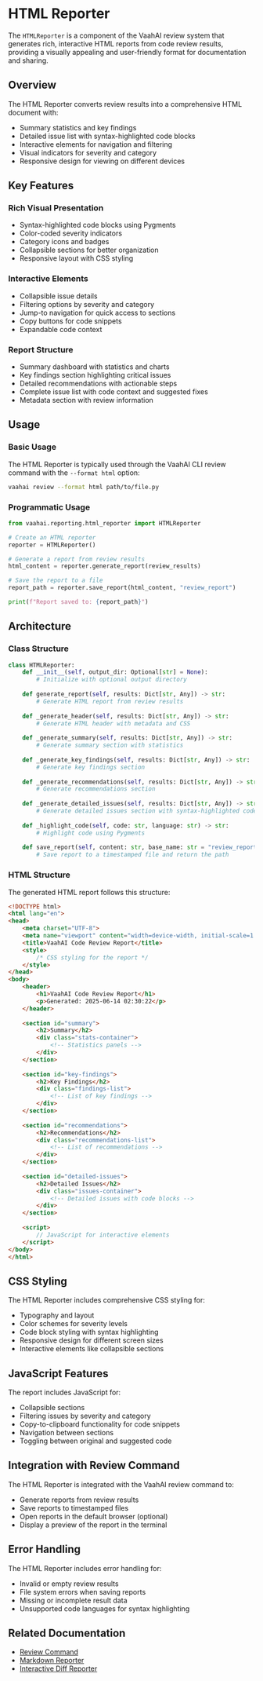 # HTML Reporter

The `HTMLReporter` is a component of the VaahAI review system that generates rich, interactive HTML reports from code review results, providing a visually appealing and user-friendly format for documentation and sharing.

## Overview

The HTML Reporter converts review results into a comprehensive HTML document with:
- Summary statistics and key findings
- Detailed issue list with syntax-highlighted code blocks
- Interactive elements for navigation and filtering
- Visual indicators for severity and category
- Responsive design for viewing on different devices

## Key Features

### Rich Visual Presentation

- Syntax-highlighted code blocks using Pygments
- Color-coded severity indicators
- Category icons and badges
- Collapsible sections for better organization
- Responsive layout with CSS styling

### Interactive Elements

- Collapsible issue details
- Filtering options by severity and category
- Jump-to navigation for quick access to sections
- Copy buttons for code snippets
- Expandable code context

### Report Structure

- Summary dashboard with statistics and charts
- Key findings section highlighting critical issues
- Detailed recommendations with actionable steps
- Complete issue list with code context and suggested fixes
- Metadata section with review information

## Usage

### Basic Usage

The HTML Reporter is typically used through the VaahAI CLI review command with the `--format html` option:

```bash
vaahai review --format html path/to/file.py
```

### Programmatic Usage

```python
from vaahai.reporting.html_reporter import HTMLReporter

# Create an HTML reporter
reporter = HTMLReporter()

# Generate a report from review results
html_content = reporter.generate_report(review_results)

# Save the report to a file
report_path = reporter.save_report(html_content, "review_report")

print(f"Report saved to: {report_path}")
```

## Architecture

### Class Structure

```python
class HTMLReporter:
    def __init__(self, output_dir: Optional[str] = None):
        # Initialize with optional output directory
        
    def generate_report(self, results: Dict[str, Any]) -> str:
        # Generate HTML report from review results
        
    def _generate_header(self, results: Dict[str, Any]) -> str:
        # Generate HTML header with metadata and CSS
        
    def _generate_summary(self, results: Dict[str, Any]) -> str:
        # Generate summary section with statistics
        
    def _generate_key_findings(self, results: Dict[str, Any]) -> str:
        # Generate key findings section
        
    def _generate_recommendations(self, results: Dict[str, Any]) -> str:
        # Generate recommendations section
        
    def _generate_detailed_issues(self, results: Dict[str, Any]) -> str:
        # Generate detailed issues section with syntax-highlighted code
        
    def _highlight_code(self, code: str, language: str) -> str:
        # Highlight code using Pygments
        
    def save_report(self, content: str, base_name: str = "review_report") -> str:
        # Save report to a timestamped file and return the path
```

### HTML Structure

The generated HTML report follows this structure:

```html
<!DOCTYPE html>
<html lang="en">
<head>
    <meta charset="UTF-8">
    <meta name="viewport" content="width=device-width, initial-scale=1.0">
    <title>VaahAI Code Review Report</title>
    <style>
        /* CSS styling for the report */
    </style>
</head>
<body>
    <header>
        <h1>VaahAI Code Review Report</h1>
        <p>Generated: 2025-06-14 02:30:22</p>
    </header>
    
    <section id="summary">
        <h2>Summary</h2>
        <div class="stats-container">
            <!-- Statistics panels -->
        </div>
    </section>
    
    <section id="key-findings">
        <h2>Key Findings</h2>
        <div class="findings-list">
            <!-- List of key findings -->
        </div>
    </section>
    
    <section id="recommendations">
        <h2>Recommendations</h2>
        <div class="recommendations-list">
            <!-- List of recommendations -->
        </div>
    </section>
    
    <section id="detailed-issues">
        <h2>Detailed Issues</h2>
        <div class="issues-container">
            <!-- Detailed issues with code blocks -->
        </div>
    </section>
    
    <script>
        // JavaScript for interactive elements
    </script>
</body>
</html>
```

## CSS Styling

The HTML Reporter includes comprehensive CSS styling for:
- Typography and layout
- Color schemes for severity levels
- Code block styling with syntax highlighting
- Responsive design for different screen sizes
- Interactive elements like collapsible sections

## JavaScript Features

The report includes JavaScript for:
- Collapsible sections
- Filtering issues by severity and category
- Copy-to-clipboard functionality for code snippets
- Navigation between sections
- Toggling between original and suggested code

## Integration with Review Command

The HTML Reporter is integrated with the VaahAI review command to:
- Generate reports from review results
- Save reports to timestamped files
- Open reports in the default browser (optional)
- Display a preview of the report in the terminal

## Error Handling

The HTML Reporter includes error handling for:
- Invalid or empty review results
- File system errors when saving reports
- Missing or incomplete result data
- Unsupported code languages for syntax highlighting

## Related Documentation

- [Review Command](../cli/review_command.md)
- [Markdown Reporter](../reporting/markdown_reporter.md)
- [Interactive Diff Reporter](../reporting/interactive_diff_reporter.md)
